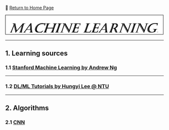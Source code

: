 :hotel: [Return to Home Page](https://github.com/geophydog/geophydog.github.io/blob/master/README.md)

![ML Icon](https://github.com/geophydog/Machine-Learning/blob/master/Images/ML.jpg)

***
## 1. Learning sources

### 1.1 [Stanford Machine Learning by Andrew Ng](http://www.holehouse.org/mlclass/index.html)

***

### 1.2 [DL/ML Tutorials by Hungyi Lee @ NTU](http://speech.ee.ntu.edu.tw/~tlkagk/talk.html)

***

## 2. Algorithms
### 2.1 [CNN](https://github.com/geophydog/Machine-Learning/blob/master/CNN/index.md)
